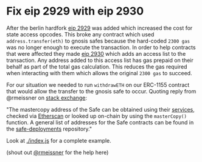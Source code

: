 # Fix eip 2929 with eip 2930

After the berlin hardfork [eip 2929](https://eips.ethereum.org/EIPS/eip-2929) was added which increased the cost for state access opcodes. This broke any contract which used `address.transfer(eth)` to gnosis safes because the hard-coded `2300 gas` was no longer enough to execute the transaction. In order to help contracts that were affected they made [eip 2930](https://eips.ethereum.org/EIPS/eip-2930) which adds an access list to the transaction. Any address added to this access list has gas prepaid on their behalf as part of the total gas calculation. This reduces the gas required when interacting with them which allows the original `2300 gas` to succeed.

For our situation we needed to run `withdrawETH` on our ERC-1155 contract that would allow the transfer to the gnosis safe to occur. 
Quoting reply from @rmeissner on [stack exchange](https://ethereum.stackexchange.com/questions/122347/transferring-eth-from-contract-to-safe):

"The mastercopy address of the Safe can be obtained using their [services](https://safe-transaction.mainnet.gnosis.io/api/v1/safes/0xDbaD7CbcA084DFf4E93B0f365978362aD8cc0A35/), checked via [Etherscan](https://ethereum.stackexchange.com/questions/82919/verifying-proxy-contracts-on-etherscan) or looked up on-chain by using the `masterCopy()` function.
A general list of addresses for the Safe contracts can be found in the [safe-deployments](https://github.com/gnosis/safe-deployments/tree/main/src/assets) repository."

Look at [./index.js](./index.js) for a complete example.

(shout out [@rmeissner](https://github.com/rmeissner) for the help here)
